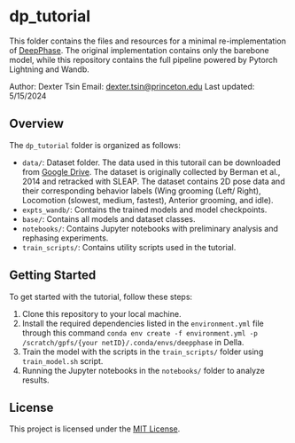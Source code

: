 # dp_tutorial

This folder contains the files and resources for a minimal re-implementation of [DeepPhase](https://github.com/sebastianstarke/AI4Animation/tree/master/AI4Animation/SIGGRAPH_2022/PyTorch). The original implementation contains only the barebone model, while this repository contains the full pipeline powered by Pytorch Lightning and Wandb.

Author: Dexter Tsin
Email: [dexter.tsin@princeton.edu](mailto:dexter.tsin@princeton.edu)
Last updated: 5/15/2024

## Overview

The `dp_tutorial` folder is organized as follows:

- `data/`: Dataset folder. The data used in this tutorail can be downloaded from [Google Drive](https://drive.google.com/drive/folders/1CqdjAgz6hCRHMY6L6MFcNBRrEfuIwLee?usp=sharing). The dataset is originally collected by Berman et al., 2014 and retracked with SLEAP. The dataset contains 2D pose data and their corresponding behavior labels (Wing grooming (Left/ Right), Locomotion (slowest, medium, fastest), Anterior grooming, and idle).
- `expts_wandb/`: Contains the trained models and model checkpoints.
- `base/`: Contains all models and dataset classes.
- `notebooks/`: Contains Jupyter notebooks with preliminary analysis and rephasing experiments.
- `train_scripts/`: Contains utility scripts used in the tutorial.

## Getting Started

To get started with the tutorial, follow these steps:

1. Clone this repository to your local machine.
2. Install the required dependencies listed in the `environment.yml` file through this command `conda env create -f environment.yml -p /scratch/gpfs/{your netID}/.conda/envs/deepphase` in Della.
3. Train the model with the scripts in the `train_scripts/` folder using `train_model.sh` script.
4. Running the Jupyter notebooks in the `notebooks/` folder to analyze results.

## License

This project is licensed under the [MIT License](LICENSE.md).
